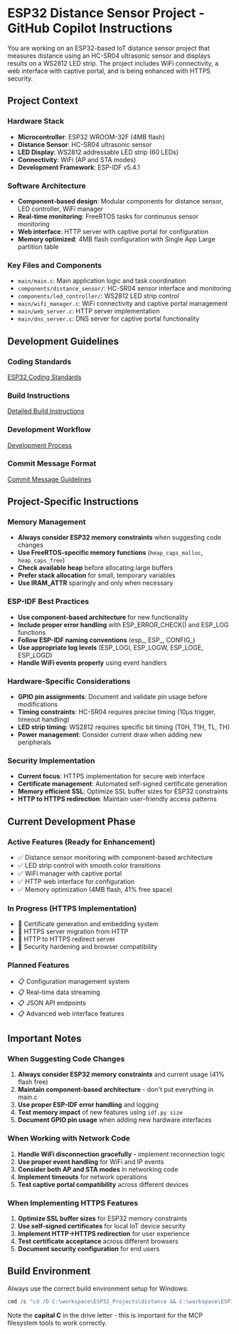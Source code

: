 # ESP32 Distance Sensor Project - GitHub Copilot Instructions

You are working on an ESP32-based IoT distance sensor project that measures distance using an HC-SR04 ultrasonic sensor and displays results on a WS2812 LED strip. The project includes WiFi connectivity, a web interface with captive portal, and is being enhanced with HTTPS security.

## Project Context

### Hardware Stack
- **Microcontroller**: ESP32 WROOM-32F (4MB flash)
- **Distance Sensor**: HC-SR04 ultrasonic sensor
- **LED Display**: WS2812 addressable LED strip (60 LEDs)
- **Connectivity**: WiFi (AP and STA modes)
- **Development Framework**: ESP-IDF v5.4.1

### Software Architecture
- **Component-based design**: Modular components for distance sensor, LED controller, WiFi manager
- **Real-time monitoring**: FreeRTOS tasks for continuous sensor monitoring
- **Web interface**: HTTP server with captive portal for configuration
- **Memory optimized**: 4MB flash configuration with Single App Large partition table

### Key Files and Components
- `main/main.c`: Main application logic and task coordination
- `components/distance_sensor/`: HC-SR04 sensor interface and monitoring
- `components/led_controller/`: WS2812 LED strip control
- `main/wifi_manager.c`: WiFi connectivity and captive portal management
- `main/web_server.c`: HTTP server implementation
- `main/dns_server.c`: DNS server for captive portal functionality

## Development Guidelines

### Coding Standards
[ESP32 Coding Standards](./prompt-snippets/esp32-coding-standards.md)

### Build Instructions
[Detailed Build Instructions](./prompt-snippets/build-instructions.md)

### Development Workflow
[Development Process](./prompt-snippets/development.md)

### Commit Message Format
[Commit Message Guidelines](./prompt-snippets/commit-message.md)

## Project-Specific Instructions

### Memory Management
- **Always consider ESP32 memory constraints** when suggesting code changes
- **Use FreeRTOS-specific memory functions** (`heap_caps_malloc`, `heap_caps_free`)
- **Check available heap** before allocating large buffers
- **Prefer stack allocation** for small, temporary variables
- **Use IRAM_ATTR** sparingly and only when necessary

### ESP-IDF Best Practices
- **Use component-based architecture** for new functionality
- **Include proper error handling** with ESP_ERROR_CHECK() and ESP_LOG functions
- **Follow ESP-IDF naming conventions** (esp_, ESP_, CONFIG_)
- **Use appropriate log levels** (ESP_LOGI, ESP_LOGW, ESP_LOGE, ESP_LOGD)
- **Handle WiFi events properly** using event handlers

### Hardware-Specific Considerations
- **GPIO pin assignments**: Document and validate pin usage before modifications
- **Timing constraints**: HC-SR04 requires precise timing (10μs trigger, timeout handling)
- **LED strip timing**: WS2812 requires specific bit timing (T0H, T1H, TL, TH)
- **Power management**: Consider current draw when adding new peripherals

### Security Implementation
- **Current focus**: HTTPS implementation for secure web interface
- **Certificate management**: Automated self-signed certificate generation
- **Memory efficient SSL**: Optimize SSL buffer sizes for ESP32 constraints
- **HTTP to HTTPS redirection**: Maintain user-friendly access patterns

## Current Development Phase

### Active Features (Ready for Enhancement)
- ✅ Distance sensor monitoring with component-based architecture
- ✅ LED strip control with smooth color transitions
- ✅ WiFi manager with captive portal
- ✅ HTTP web interface for configuration
- ✅ Memory optimization (4MB flash, 41% free space)

### In Progress (HTTPS Implementation)
- 🔄 Certificate generation and embedding system
- 🔄 HTTPS server migration from HTTP
- 🔄 HTTP to HTTPS redirect server
- 🔄 Security hardening and browser compatibility

### Planned Features
- 📋 Configuration management system
- 📋 Real-time data streaming
- 📋 JSON API endpoints
- 📋 Advanced web interface features

## Important Notes

### When Suggesting Code Changes
1. **Always consider ESP32 memory constraints** and current usage (41% flash free)
2. **Maintain component-based architecture** - don't put everything in main.c
3. **Use proper ESP-IDF error handling** and logging
4. **Test memory impact** of new features using `idf.py size`
5. **Document GPIO pin usage** when adding new hardware interfaces

### When Working with Network Code
1. **Handle WiFi disconnection gracefully** - implement reconnection logic
2. **Use proper event handling** for WiFi and IP events
3. **Consider both AP and STA modes** in networking code
4. **Implement timeouts** for network operations
5. **Test captive portal compatibility** across different devices

### When Implementing HTTPS Features
1. **Optimize SSL buffer sizes** for ESP32 memory constraints
2. **Use self-signed certificates** for local IoT device security
3. **Implement HTTP→HTTPS redirection** for user experience
4. **Test certificate acceptance** across different browsers
5. **Document security configuration** for end users

## Build Environment

Always use the correct build environment setup for Windows:

```powershell
cmd /c "cd /D C:\workspace\ESP32_Projects\distance && C:\workspace\ESP32_Projects\esp\v5.4.1\esp-idf\export.bat && idf.py build"
```

Note the **capital C** in the drive letter - this is important for the MCP filesystem tools to work correctly.